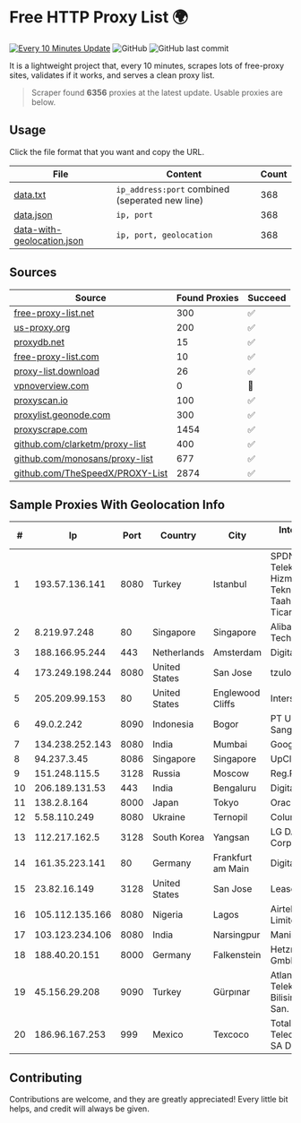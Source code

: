 
# Free HTTP Proxy List 🌍

[![Every 10 Minutes Update](https://github.com/mertguvencli/http-proxy-list/actions/workflows/main.yml/badge.svg?branch=main)](https://github.com/mertguvencli/http-proxy-list/actions/workflows/main.yml)
![GitHub](https://img.shields.io/github/license/mertguvencli/http-proxy-list)
![GitHub last commit](https://img.shields.io/github/last-commit/mertguvencli/http-proxy-list)

It is a lightweight project that, every 10 minutes, scrapes lots of free-proxy sites, validates if it works, and serves a clean proxy list.


> Scraper found **6356** proxies at the latest update. Usable proxies are below.

## Usage

Click the file format that you want and copy the URL.


|File|Content|Count|
|----|-------|-----|
|[data.txt](https://raw.githubusercontent.com/mertguvencli/http-proxy-list/main/proxy-list/data.txt)|`ip_address:port` combined (seperated new line)|368|
|[data.json](https://raw.githubusercontent.com/mertguvencli/http-proxy-list/main/proxy-list/data.json)|`ip, port`|368|
|[data-with-geolocation.json](https://raw.githubusercontent.com/mertguvencli/http-proxy-list/main/proxy-list/data-with-geolocation.json)|`ip, port, geolocation`|368|

## Sources

|Source|Found Proxies|Succeed|
|------|-------------|-------|
|[free-proxy-list.net](https://free-proxy-list.net)|300|✅|
|[us-proxy.org](https://www.us-proxy.org)|200|✅|
|[proxydb.net](http://proxydb.net)|15|✅|
|[free-proxy-list.com](https://free-proxy-list.com/?page=&port=&type%5B%5D=http&type%5B%5D=https&up_time=0&search=Search)|10|✅|
|[proxy-list.download](https://www.proxy-list.download/HTTP)|26|✅|
|[vpnoverview.com](https://vpnoverview.com/privacy/anonymous-browsing/free-proxy-servers)|0|🚫|
|[proxyscan.io](https://www.proxyscan.io)|100|✅|
|[proxylist.geonode.com](https://proxylist.geonode.com/api/proxy-list?limit=300&page=1&sort_by=lastChecked&sort_type=desc&protocols=http,https)|300|✅|
|[proxyscrape.com](https://api.proxyscrape.com/v2/?request=displayproxies&protocol=http&timeout=10000&country=all&ssl=all&anonymity=all)|1454|✅|
|[github.com/clarketm/proxy-list](https://raw.githubusercontent.com/clarketm/proxy-list/master/proxy-list-raw.txt)|400|✅|
|[github.com/monosans/proxy-list](https://raw.githubusercontent.com/monosans/proxy-list/main/proxies/http.txt)|677|✅|
|[github.com/TheSpeedX/PROXY-List](https://raw.githubusercontent.com/TheSpeedX/PROXY-List/master/http.txt)|2874|✅|


## Sample Proxies With Geolocation Info

|#|Ip|Port|Country|City|Internet Service Provider|
|-|--|----|-------|----|-------------------------|
|1|193.57.136.141|8080|Turkey|Istanbul|SPDNet Telekomunikasyon Hizmetleri Bilgi Teknolojileri Taahhut Sanayi Ve Ticare|
|2|8.219.97.248|80|Singapore|Singapore|Alibaba (US) Technology Co., Ltd.|
|3|188.166.95.244|443|Netherlands|Amsterdam|DigitalOcean, LLC|
|4|173.249.198.244|8080|United States|San Jose|tzulo, inc.|
|5|205.209.99.153|80|United States|Englewood Cliffs|Interserver, Inc|
|6|49.0.2.242|8090|Indonesia|Bogor|PT Usaha Adi Sanggoro|
|7|134.238.252.143|8080|India|Mumbai|Google LLC|
|8|94.237.3.45|8086|Singapore|Singapore|UpCloud Ltd|
|9|151.248.115.5|3128|Russia|Moscow|Reg.Ru|
|10|206.189.131.53|443|India|Bengaluru|DigitalOcean, LLC|
|11|138.2.8.164|8000|Japan|Tokyo|Oracle Corporation|
|12|5.58.110.249|8080|Ukraine|Ternopil|Columbus|
|13|112.217.162.5|3128|South Korea|Yangsan|LG DACOM Corporation|
|14|161.35.223.141|80|Germany|Frankfurt am Main|DigitalOcean, LLC|
|15|23.82.16.149|3128|United States|San Jose|Leaseweb USA, Inc.|
|16|105.112.135.166|8080|Nigeria|Lagos|Airtel Networks Limited|
|17|103.123.234.106|8080|India|Narsingpur|Manish Kumar|
|18|188.40.20.151|8000|Germany|Falkenstein|Hetzner Online GmbH|
|19|45.156.29.208|9090|Turkey|Gürpınar|Atlantis Telekomunikasyon Bilisim Hizmetleri San. Tic. Ltd|
|20|186.96.167.253|999|Mexico|Texcoco|Total Play Telecomunicaciones SA De CV|



## Contributing

Contributions are welcome, and they are greatly appreciated! Every
little bit helps, and credit will always be given.

